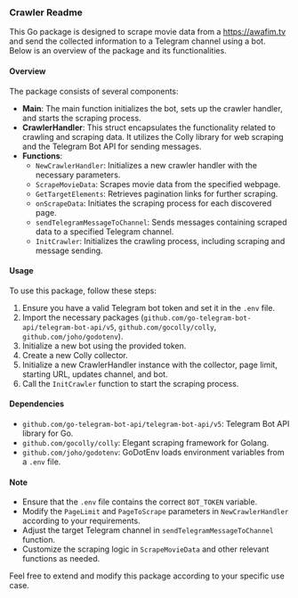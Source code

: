 ### Crawler Readme

This Go package is designed to scrape movie data from a https://awafim.tv and send the collected information to a Telegram channel using a bot. Below is an overview of the package and its functionalities.

#### Overview

The package consists of several components:

- **Main**: The main function initializes the bot, sets up the crawler handler, and starts the scraping process.
- **CrawlerHandler**: This struct encapsulates the functionality related to crawling and scraping data. It utilizes the Colly library for web scraping and the Telegram Bot API for sending messages.
- **Functions**:
  - `NewCrawlerHandler`: Initializes a new crawler handler with the necessary parameters.
  - `ScrapeMovieData`: Scrapes movie data from the specified webpage.
  - `GetTargetElements`: Retrieves pagination links for further scraping.
  - `onScrapeData`: Initiates the scraping process for each discovered page.
  - `sendTelegramMessageToChannel`: Sends messages containing scraped data to a specified Telegram channel.
  - `InitCrawler`: Initializes the crawling process, including scraping and message sending.

#### Usage

To use this package, follow these steps:

1. Ensure you have a valid Telegram bot token and set it in the `.env` file.
2. Import the necessary packages (`github.com/go-telegram-bot-api/telegram-bot-api/v5`, `github.com/gocolly/colly`, `github.com/joho/godotenv`).
3. Initialize a new bot using the provided token.
4. Create a new Colly collector.
5. Initialize a new CrawlerHandler instance with the collector, page limit, starting URL, updates channel, and bot.
6. Call the `InitCrawler` function to start the scraping process.

#### Dependencies

- `github.com/go-telegram-bot-api/telegram-bot-api/v5`: Telegram Bot API library for Go.
- `github.com/gocolly/colly`: Elegant scraping framework for Golang.
- `github.com/joho/godotenv`: GoDotEnv loads environment variables from a `.env` file.



#### Note

- Ensure that the `.env` file contains the correct `BOT_TOKEN` variable.
- Modify the `PageLimit` and `PageToScrape` parameters in `NewCrawlerHandler` according to your requirements.
- Adjust the target Telegram channel in `sendTelegramMessageToChannel` function.
- Customize the scraping logic in `ScrapeMovieData` and other relevant functions as needed.

Feel free to extend and modify this package according to your specific use case.